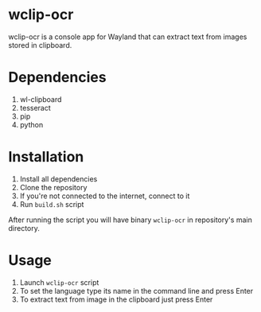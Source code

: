 # wclip-ocr
wclip-ocr is a console app for Wayland that can extract text from images stored in clipboard.

# Dependencies
1. wl-clipboard
2. tesseract
3. pip
4. python

# Installation
1. Install all dependencies
2. Clone the repository
3. If you're not connected to the internet, connect to it
4. Run `build.sh` script

After running the script you will have binary `wclip-ocr` in repository's main directory.

# Usage
1. Launch `wclip-ocr` script
2. To set the language type its name in the command line and press Enter
3. To extract text from image in the clipboard just press Enter